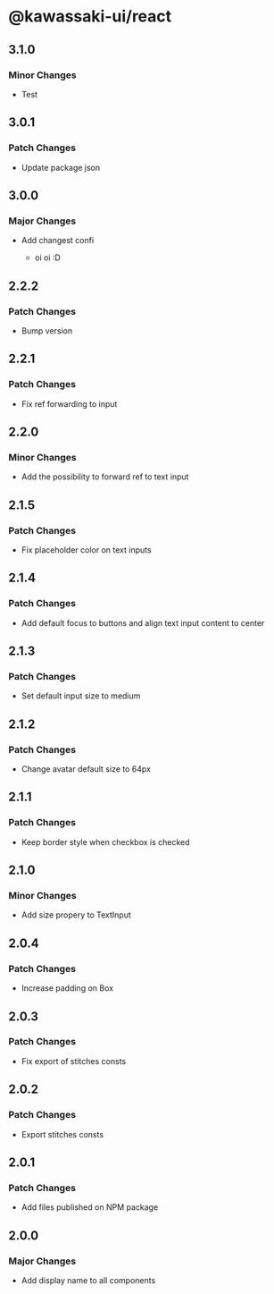 # @kawassaki-ui/react

## 3.1.0

### Minor Changes

- Test

## 3.0.1

### Patch Changes

- Update package json

## 3.0.0

### Major Changes

- Add changest confi

  - oi oi :D

## 2.2.2

### Patch Changes

- Bump version

## 2.2.1

### Patch Changes

- Fix ref forwarding to input

## 2.2.0

### Minor Changes

- Add the possibility to forward ref to text input

## 2.1.5

### Patch Changes

- Fix placeholder color on text inputs

## 2.1.4

### Patch Changes

- Add default focus to buttons and align text input content to center

## 2.1.3

### Patch Changes

- Set default input size to medium

## 2.1.2

### Patch Changes

- Change avatar default size to 64px

## 2.1.1

### Patch Changes

- Keep border style when checkbox is checked

## 2.1.0

### Minor Changes

- Add size propery to TextInput

## 2.0.4

### Patch Changes

- Increase padding on Box

## 2.0.3

### Patch Changes

- Fix export of stitches consts

## 2.0.2

### Patch Changes

- Export stitches consts

## 2.0.1

### Patch Changes

- Add files published on NPM package

## 2.0.0

### Major Changes

- Add display name to all components
